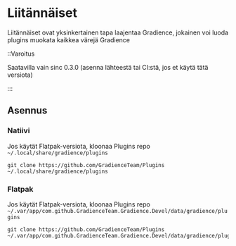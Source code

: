 # Liitännäiset

Liitännäiset ovat yksinkertainen tapa laajentaa Gradience, jokainen voi luoda plugins muokata kaikkea värejä Gradience

::Varoitus

Saatavilla vain sinc 0.3.0 (asenna lähteestä tai CI:stä, jos et käytä tätä versiota)

:::


## Asennus

### Natiivi

Jos käytät Flatpak-versiota, kloonaa Plugins repo `~/.local/share/gradience/plugins`

```shell
git clone https://github.com/GradienceTeam/Plugins ~/.local/share/gradience/plugins
```


### Flatpak

Jos käytät Flatpak-versiota, kloonaa Plugins repo `~/.var/app/com.github.GradienceTeam.Gradience.Devel/data/gradience/plugins`

```shell
git clone https://github.com/GradienceTeam/Plugins ~/.var/app/com.github.GradienceTeam.Gradience.Devel/data/gradience/plugins
```
